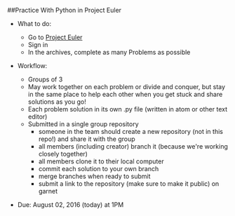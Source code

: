##Practice With Python in Project Euler

- What to do: 
  - Go to [Project Euler](projecteuler.net)
  - Sign in
  - In the archives, complete as many Problems as possible

- Workflow: 
  - Groups of 3
  - May work together on each problem or divide and conquer, but stay in the same place to help each other when you get stuck and share solutions as you go!
  - Each problem solution in its own .py file (written in atom or other text editor)
  - Submitted in a single group repository
    - someone in the team should create a new repository (not in this repo!) and share it with the group
    - all members (including creator) branch it (because we're working closely together)
    - all members clone it to their local computer
    - commit each solution to your own branch
    - merge branches when ready to submit
    - submit a link to the repository (make sure to make it public) on garnet

- Due: August 02, 2016 (today) at 1PM
